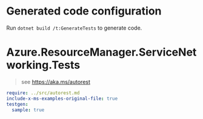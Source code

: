 # Generated code configuration

Run `dotnet build /t:GenerateTests` to generate code.

# Azure.ResourceManager.ServiceNetworking.Tests

> see https://aka.ms/autorest
``` yaml
require: ../src/autorest.md
include-x-ms-examples-original-file: true
testgen:
  sample: true
```